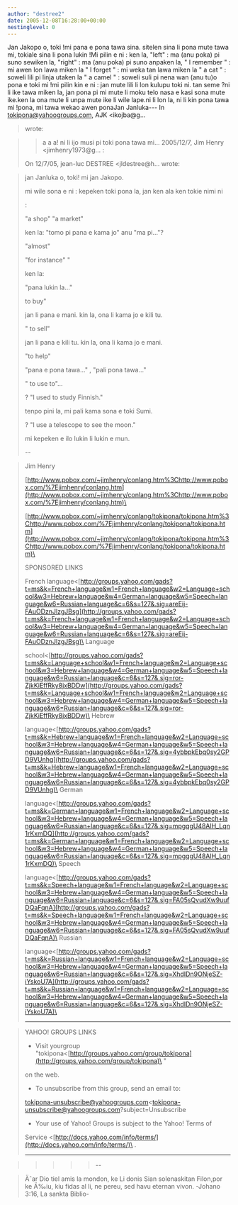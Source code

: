 ```yaml
---
author: "destree2"
date: 2005-12-08T16:28:00+00:00
nestinglevel: 0
---
```

Jan Jakopo o, toki !mi pana e pona tawa sina. sitelen sina li pona mute tawa mi, tokiale sina li pona lukin !Mi pilin e ni : ken la, "left" : ma (anu poka) pi suno sewiken la, "right" : ma (anu poka) pi suno anpaken la, " I remember " : mi awen lon lawa miken la " I forget " : mi weka tan lawa miken la " a cat " : soweli lili pi linja utaken la " a camel " : soweli suli pi nena wan (anu tu)o pona e toki mi !mi pilin kin e ni : jan mute lili li lon kulupu toki ni. tan seme ?ni li ike tawa miken la, jan pona pi mi mute li moku telo nasa e kasi sona mute ike.ken la ona mute li unpa mute ike li wile lape.ni li lon la, ni li kin pona tawa mi !pona, mi tawa wekao awen ponaJan Janluka---
 In [tokipona@yahoogroups.com](mailto://tokipona@yahoogroups.com), AJK <ikojba@g...
> wrote:

>> a a a! ni li ijo musi pi toki pona tawa mi...
>> 2005/12/7, Jim Henry <jimhenry1973@g...
>:
> 
>> 
> On 12/7/05, jean-luc DESTREE <jldestree@h...
> wrote:

> 
>> 
> jan Janluka o, toki! mi jan Jakopo.
> 
>> 
> 
> mi wile sona e ni : kepeken toki pona la, jan ken ala ken tokie nimi ni
> 
> :
> 
>> 
> 
>"a shop" "a market"
> 
>> 
> ken la: "tomo pi pana e kama jo" anu "ma pi..."?
> 
>> 
> 
>"almost"
> 
>> 
>> 
> 
>"for instance" "
> 
>> 
> ken la:
> 
> "pana lukin la..."
> 
>> 
> 
> to buy"
> 
>> 
> jan li pana e mani. kin la, ona li kama jo e kili tu.
> 
>> 
> 
>" to sell"
> 
>> 
> jan li pana e kili tu. kin la, ona li kama jo e mani.
> 
>> 
> 
>"to help"
> 
>> 
> "pana e pona tawa..." , "pali pona tawa..."
> 
>> 
> 
>" to use to"...
> 
>> 
> ? "I used to study Finnish."
> 
> tenpo pini la, mi pali kama sona e toki Sumi.
> 
>> 
> ? "I use a telescope to see the moon."
> 
>> 
> mi kepeken e ilo lukin li lukin e mun.
> 
>> 
> --

> 
> Jim Henry
> 
> [http://www.pobox.com/~jimhenry/conlang.htm%3Chttp://www.pobox.com/%7Ejimhenry/conlang.htm](http://www.pobox.com/~jimhenry/conlang.htm%3Chttp://www.pobox.com/%7Ejimhenry/conlang.htm)\
>> 
>[http://www.pobox.com/~jimhenry/conlang/tokipona/tokipona.htm%3Chttp://www.pobox.com/%7Ejimhenry/conlang/tokipona/tokipona.htm](http://www.pobox.com/~jimhenry/conlang/tokipona/tokipona.htm%3Chttp://www.pobox.com/%7Ejimhenry/conlang/tokipona/tokipona.htm)\
>> 
>> 
>> 
> SPONSORED LINKS
> 
> French language<[http://groups.yahoo.com/gads?t=ms&k=French+language&w1=French+language&w2=Language+school&w3=Hebrew+language&w4=German+language&w5=Speech+language&w6=Russian+language&c=6&s=127&.sig=areEij-FAuODznJlzgJBsg](http://groups.yahoo.com/gads?t=ms&k=French+language&w1=French+language&w2=Language+school&w3=Hebrew+language&w4=German+language&w5=Speech+language&w6=Russian+language&c=6&s=127&.sig=areEij-FAuODznJlzgJBsg)\
> Language
> 
> school<[http://groups.yahoo.com/gads?t=ms&k=Language+school&w1=French+language&w2=Language+school&w3=Hebrew+language&w4=German+language&w5=Speech+language&w6=Russian+language&c=6&s=127&.sig=ror-ZjkKiEffRky8jxBDDw](http://groups.yahoo.com/gads?t=ms&k=Language+school&w1=French+language&w2=Language+school&w3=Hebrew+language&w4=German+language&w5=Speech+language&w6=Russian+language&c=6&s=127&.sig=ror-ZjkKiEffRky8jxBDDw)\
> Hebrew
> 
> language<[http://groups.yahoo.com/gads?t=ms&k=Hebrew+language&w1=French+language&w2=Language+school&w3=Hebrew+language&w4=German+language&w5=Speech+language&w6=Russian+language&c=6&s=127&.sig=4ybbpkEbq0sy2GPD9VUnhg](http://groups.yahoo.com/gads?t=ms&k=Hebrew+language&w1=French+language&w2=Language+school&w3=Hebrew+language&w4=German+language&w5=Speech+language&w6=Russian+language&c=6&s=127&.sig=4ybbpkEbq0sy2GPD9VUnhg)\
> German
> 
> language<[http://groups.yahoo.com/gads?t=ms&k=German+language&w1=French+language&w2=Language+school&w3=Hebrew+language&w4=German+language&w5=Speech+language&w6=Russian+language&c=6&s=127&.sig=mpgqgU48AlH_Lqn1rKxmDQ](http://groups.yahoo.com/gads?t=ms&k=German+language&w1=French+language&w2=Language+school&w3=Hebrew+language&w4=German+language&w5=Speech+language&w6=Russian+language&c=6&s=127&.sig=mpgqgU48AlH_Lqn1rKxmDQ)\
> Speech
> 
> language<[http://groups.yahoo.com/gads?t=ms&k=Speech+language&w1=French+language&w2=Language+school&w3=Hebrew+language&w4=German+language&w5=Speech+language&w6=Russian+language&c=6&s=127&.sig=FA05sQvudXw9uufDQaFqnA](http://groups.yahoo.com/gads?t=ms&k=Speech+language&w1=French+language&w2=Language+school&w3=Hebrew+language&w4=German+language&w5=Speech+language&w6=Russian+language&c=6&s=127&.sig=FA05sQvudXw9uufDQaFqnA)\
> Russian
> 
> language<[http://groups.yahoo.com/gads?t=ms&k=Russian+language&w1=French+language&w2=Language+school&w3=Hebrew+language&w4=German+language&w5=Speech+language&w6=Russian+language&c=6&s=127&.sig=XhdIDn9ONjeSZ-iYskoU7A](http://groups.yahoo.com/gads?t=ms&k=Russian+language&w1=French+language&w2=Language+school&w3=Hebrew+language&w4=German+language&w5=Speech+language&w6=Russian+language&c=6&s=127&.sig=XhdIDn9ONjeSZ-iYskoU7A)\
>> 
> ------------------------------

> 
> YAHOO! GROUPS LINKS
> 
>> 
>> 
> - Visit yourgroup "tokipona<[http://groups.yahoo.com/group/tokipona](http://groups.yahoo.com/group/tokipona)\
>"
> 
> on the web.
> 
>> 
> - To unsubscribe from this group, send an email to:
> 
> [tokipona-unsubscribe@yahoogroups.com](mailto://tokipona-unsubscribe@yahoogroups.com)<[tokipona-unsubscribe@yahoogroups.com](mailto://tokipona-unsubscribe@yahoogroups.com)?subject=Unsubscribe
>> 
>> 
> - Your use of Yahoo! Groups is subject to the Yahoo! Terms of
> 
> Service <[http://docs.yahoo.com/info/terms/](http://docs.yahoo.com/info/terms/)\
>.
> 
>> 
>> 
> ------------------------------

> 
>>>>> --

> Äˆar Dio tiel amis la mondon, ke Li donis Sian solenaskitan Filon,por ke
> Ä‰iu, kiu fidas al li, ne pereu, sed havu eternan vivon.
> -Johano 3:16, La sankta Biblio-
>